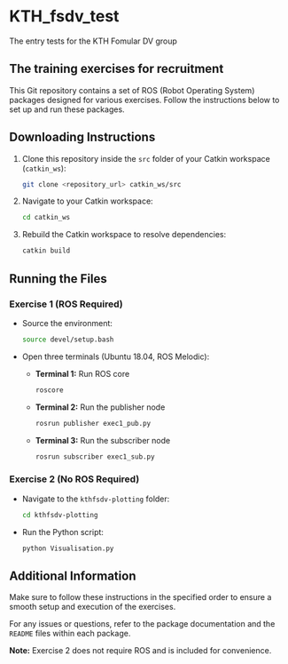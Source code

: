 # KTH_fsdv_test
The entry tests for the KTH Fomular DV group
## The training exercises for recruitment
This Git repository contains a set of ROS (Robot Operating System) packages designed for various exercises. Follow the instructions below to set up and run these packages.

## Downloading Instructions

1. Clone this repository inside the `src` folder of your Catkin workspace (`catkin_ws`):

    ```bash
    git clone <repository_url> catkin_ws/src
    ```

2. Navigate to your Catkin workspace:

    ```bash
    cd catkin_ws
    ```

3. Rebuild the Catkin workspace to resolve dependencies:

    ```bash
    catkin build
    ```

## Running the Files

### Exercise 1 (ROS Required)

- Source the environment:

    ```bash
    source devel/setup.bash
    ```

- Open three terminals (Ubuntu 18.04, ROS Melodic):

    - **Terminal 1:** Run ROS core

        ```bash
        roscore
        ```

    - **Terminal 2:** Run the publisher node

        ```bash
        rosrun publisher exec1_pub.py
        ```

    - **Terminal 3:** Run the subscriber node

        ```bash
        rosrun subscriber exec1_sub.py
        ```

### Exercise 2 (No ROS Required)

- Navigate to the `kthfsdv-plotting` folder:

    ```bash
    cd kthfsdv-plotting
    ```

- Run the Python script:

    ```bash
    python Visualisation.py
    ```

## Additional Information

Make sure to follow these instructions in the specified order to ensure a smooth setup and execution of the exercises.

For any issues or questions, refer to the package documentation and the `README` files within each package.

**Note:** Exercise 2 does not require ROS and is included for convenience.

